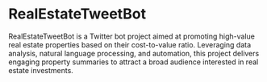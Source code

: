 # RealEstateTweetBot
RealEstateTweetBot is a Twitter bot project aimed at promoting high-value real estate properties based on their cost-to-value ratio. Leveraging data analysis, natural language processing, and automation, this project delivers engaging property summaries to attract a broad audience interested in real estate investments.
